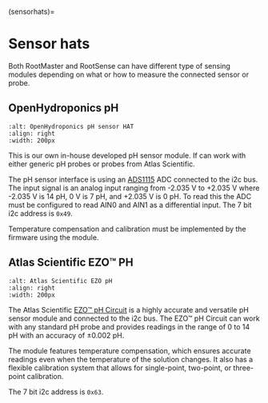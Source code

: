 (sensorhats)=

# Sensor hats

Both RootMaster and RootSense can have different type of sensing modules depending on what or how to measure the connected sensor or probe.

## OpenHydroponics pH

```{image} /_static/hw/hats/rootsense-ph.png
:alt: OpenHydroponics pH sensor HAT
:align: right
:width: 200px
```

This is our own in-house developed pH sensor module. If can work with either generic pH probes or probes from Atlas Scientific.

The pH sensor interface is using an [ADS1115](https://www.ti.com/product/ADS1115) ADC connected to the i2c bus. The input
signal is an analog input ranging from -2.035 V to +2.035 V where -2.035 V is 14 pH, 0 V is 7 pH, and +2.035 V is 0 pH.
To read this the ADC must be configured to read AIN0 and AIN1 as a differential input. The 7 bit i2c address is `0x49`.

Temperature compensation and calibration must be implemented by the firmware using the module.
<br style="clear: both" />

## Atlas Scientific EZO™ PH

```{image} /_static/hw/hats/ezo-ph.png
:alt: Atlas Scientific EZO pH
:align: right
:width: 200px
```

The Atlas Scientific [EZO™ pH Circuit](https://atlas-scientific.com/embedded-solutions/ezo-ph-circuit) is a highly accurate and versatile pH sensor module and connected to the i2c bus. The EZO™ pH Circuit can work with any standard pH probe and provides readings in the range of 0 to 14 pH with an accuracy of ±0.002 pH.

The module features temperature compensation, which ensures accurate readings even when the temperature of the solution changes. It also has a flexible calibration system that allows for single-point, two-point, or three-point calibration.

The 7 bit i2c address is `0x63`.

<br style="clear: both" />
